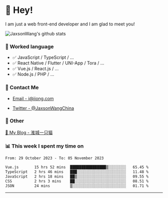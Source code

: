 # 👋 Hey!

I am just a web front-end developer and I am glad to meet you!

![JaxsonWang's github stats](https://github-readme-stats.vercel.app/api?username=JaxsonWang&&show_icons=true&&title_color=1abc9c&&icon_color=1abc9c)


### 📝 Worked language

- ✅ JavaScript / TypeScript / ...
- ✅ React Native / Flutter / UNI-App / Tora / ...
- ✅ Vue.js / React.js / ...
- ✅ Node.js / PHP / ...

### 📮 Contact Me

- [Email - i@iiong.com](mailto:i@iiong.com)

- [Twitter - @JaxsonWangChina](https://twitter.com/JaxsonWangChina)

### 🤪 Other

[📌 My Blog - 淮城一只猫](https://iiong.com)

### 📊 This week I spent my time on

<!--START_SECTION:waka-->

```txt
From: 29 October 2023 - To: 05 November 2023

Vue.js       15 hrs 52 mins  ████████████████▒░░░░░░░░   65.45 %
TypeScript   2 hrs 46 mins   ███░░░░░░░░░░░░░░░░░░░░░░   11.48 %
JavaScript   2 hrs 18 mins   ██▒░░░░░░░░░░░░░░░░░░░░░░   09.55 %
CSS          2 hrs 3 mins    ██░░░░░░░░░░░░░░░░░░░░░░░   08.51 %
JSON         24 mins         ▒░░░░░░░░░░░░░░░░░░░░░░░░   01.71 %
```

<!--END_SECTION:waka-->

---
